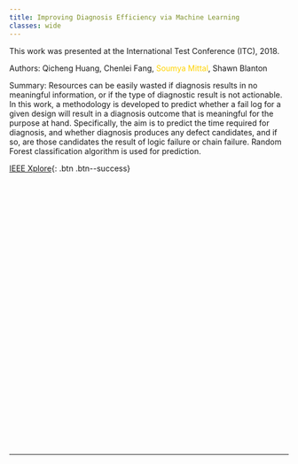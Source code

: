 ```yaml
---
title: Improving Diagnosis Efficiency via Machine Learning
classes: wide
---
```


This work was presented at the International Test Conference (ITC), 2018.

Authors: Qicheng Huang, Chenlei Fang, <span style="color:#ffd300">Soumya Mittal</span>, Shawn Blanton

Summary: Resources can be easily wasted if diagnosis results in no meaningful information, or if the type of diagnostic result is not actionable. In this work, a methodology is developed to predict whether a fail log for a given design will result in a diagnosis outcome that is meaningful for the purpose at hand. Specifically, the aim is to predict the time required for diagnosis, and whether diagnosis produces any defect candidates, and if so, are those candidates the result of logic failure or chain failure. Random Forest classification algorithm is used for prediction.

[IEEE Xplore](https://ieeexplore.ieee.org/document/8624884){: .btn .btn--success}

<div id="adobe-dc-view" style="height: 480px"></div>
<script src="https://documentservices.adobe.com/view-sdk/viewer.js"></script>
<script type="text/javascript">
  document.addEventListener("adobe_dc_view_sdk.ready", function(){
    var adobeDCView = new AdobeDC.View({clientId: "b92bfd344a0744ef8ffd3e72979d4c40", divId: "adobe-dc-view"});
    adobeDCView.previewFile({
      content:{location: {url: "/assets/pdf/improving-diagnosis-efficiency-via-machine-learning-itc18-paper.pdf"}},
      metaData:{fileName: "improving-diagnosis-efficiency-via-machine-learning-itc18-paper.pdf"}
    }, { embedMode: "FULL_WINDOW", defaultViewMode: "FIT_PAGE", showAnnotationTools: true, showDownloadPDF: true });
  });
</script>

---
